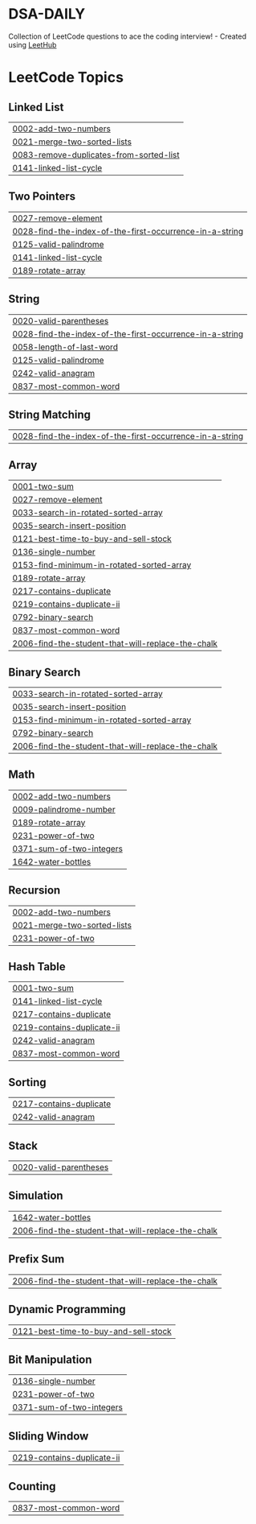 # DSA-DAILY
Collection of LeetCode questions to ace the coding interview! - Created using [LeetHub](https://github.com/QasimWani/LeetHub)

<!---LeetCode Topics Start-->
# LeetCode Topics
## Linked List
|  |
| ------- |
| [0002-add-two-numbers](https://github.com/Karthik3116/DSA-DAILY/tree/master/0002-add-two-numbers) |
| [0021-merge-two-sorted-lists](https://github.com/Karthik3116/DSA-DAILY/tree/master/0021-merge-two-sorted-lists) |
| [0083-remove-duplicates-from-sorted-list](https://github.com/Karthik3116/DSA-DAILY/tree/master/0083-remove-duplicates-from-sorted-list) |
| [0141-linked-list-cycle](https://github.com/Karthik3116/DSA-DAILY/tree/master/0141-linked-list-cycle) |
## Two Pointers
|  |
| ------- |
| [0027-remove-element](https://github.com/Karthik3116/DSA-DAILY/tree/master/0027-remove-element) |
| [0028-find-the-index-of-the-first-occurrence-in-a-string](https://github.com/Karthik3116/DSA-DAILY/tree/master/0028-find-the-index-of-the-first-occurrence-in-a-string) |
| [0125-valid-palindrome](https://github.com/Karthik3116/DSA-DAILY/tree/master/0125-valid-palindrome) |
| [0141-linked-list-cycle](https://github.com/Karthik3116/DSA-DAILY/tree/master/0141-linked-list-cycle) |
| [0189-rotate-array](https://github.com/Karthik3116/DSA-DAILY/tree/master/0189-rotate-array) |
## String
|  |
| ------- |
| [0020-valid-parentheses](https://github.com/Karthik3116/DSA-DAILY/tree/master/0020-valid-parentheses) |
| [0028-find-the-index-of-the-first-occurrence-in-a-string](https://github.com/Karthik3116/DSA-DAILY/tree/master/0028-find-the-index-of-the-first-occurrence-in-a-string) |
| [0058-length-of-last-word](https://github.com/Karthik3116/DSA-DAILY/tree/master/0058-length-of-last-word) |
| [0125-valid-palindrome](https://github.com/Karthik3116/DSA-DAILY/tree/master/0125-valid-palindrome) |
| [0242-valid-anagram](https://github.com/Karthik3116/DSA-DAILY/tree/master/0242-valid-anagram) |
| [0837-most-common-word](https://github.com/Karthik3116/DSA-DAILY/tree/master/0837-most-common-word) |
## String Matching
|  |
| ------- |
| [0028-find-the-index-of-the-first-occurrence-in-a-string](https://github.com/Karthik3116/DSA-DAILY/tree/master/0028-find-the-index-of-the-first-occurrence-in-a-string) |
## Array
|  |
| ------- |
| [0001-two-sum](https://github.com/Karthik3116/DSA-DAILY/tree/master/0001-two-sum) |
| [0027-remove-element](https://github.com/Karthik3116/DSA-DAILY/tree/master/0027-remove-element) |
| [0033-search-in-rotated-sorted-array](https://github.com/Karthik3116/DSA-DAILY/tree/master/0033-search-in-rotated-sorted-array) |
| [0035-search-insert-position](https://github.com/Karthik3116/DSA-DAILY/tree/master/0035-search-insert-position) |
| [0121-best-time-to-buy-and-sell-stock](https://github.com/Karthik3116/DSA-DAILY/tree/master/0121-best-time-to-buy-and-sell-stock) |
| [0136-single-number](https://github.com/Karthik3116/DSA-DAILY/tree/master/0136-single-number) |
| [0153-find-minimum-in-rotated-sorted-array](https://github.com/Karthik3116/DSA-DAILY/tree/master/0153-find-minimum-in-rotated-sorted-array) |
| [0189-rotate-array](https://github.com/Karthik3116/DSA-DAILY/tree/master/0189-rotate-array) |
| [0217-contains-duplicate](https://github.com/Karthik3116/DSA-DAILY/tree/master/0217-contains-duplicate) |
| [0219-contains-duplicate-ii](https://github.com/Karthik3116/DSA-DAILY/tree/master/0219-contains-duplicate-ii) |
| [0792-binary-search](https://github.com/Karthik3116/DSA-DAILY/tree/master/0792-binary-search) |
| [0837-most-common-word](https://github.com/Karthik3116/DSA-DAILY/tree/master/0837-most-common-word) |
| [2006-find-the-student-that-will-replace-the-chalk](https://github.com/Karthik3116/DSA-DAILY/tree/master/2006-find-the-student-that-will-replace-the-chalk) |
## Binary Search
|  |
| ------- |
| [0033-search-in-rotated-sorted-array](https://github.com/Karthik3116/DSA-DAILY/tree/master/0033-search-in-rotated-sorted-array) |
| [0035-search-insert-position](https://github.com/Karthik3116/DSA-DAILY/tree/master/0035-search-insert-position) |
| [0153-find-minimum-in-rotated-sorted-array](https://github.com/Karthik3116/DSA-DAILY/tree/master/0153-find-minimum-in-rotated-sorted-array) |
| [0792-binary-search](https://github.com/Karthik3116/DSA-DAILY/tree/master/0792-binary-search) |
| [2006-find-the-student-that-will-replace-the-chalk](https://github.com/Karthik3116/DSA-DAILY/tree/master/2006-find-the-student-that-will-replace-the-chalk) |
## Math
|  |
| ------- |
| [0002-add-two-numbers](https://github.com/Karthik3116/DSA-DAILY/tree/master/0002-add-two-numbers) |
| [0009-palindrome-number](https://github.com/Karthik3116/DSA-DAILY/tree/master/0009-palindrome-number) |
| [0189-rotate-array](https://github.com/Karthik3116/DSA-DAILY/tree/master/0189-rotate-array) |
| [0231-power-of-two](https://github.com/Karthik3116/DSA-DAILY/tree/master/0231-power-of-two) |
| [0371-sum-of-two-integers](https://github.com/Karthik3116/DSA-DAILY/tree/master/0371-sum-of-two-integers) |
| [1642-water-bottles](https://github.com/Karthik3116/DSA-DAILY/tree/master/1642-water-bottles) |
## Recursion
|  |
| ------- |
| [0002-add-two-numbers](https://github.com/Karthik3116/DSA-DAILY/tree/master/0002-add-two-numbers) |
| [0021-merge-two-sorted-lists](https://github.com/Karthik3116/DSA-DAILY/tree/master/0021-merge-two-sorted-lists) |
| [0231-power-of-two](https://github.com/Karthik3116/DSA-DAILY/tree/master/0231-power-of-two) |
## Hash Table
|  |
| ------- |
| [0001-two-sum](https://github.com/Karthik3116/DSA-DAILY/tree/master/0001-two-sum) |
| [0141-linked-list-cycle](https://github.com/Karthik3116/DSA-DAILY/tree/master/0141-linked-list-cycle) |
| [0217-contains-duplicate](https://github.com/Karthik3116/DSA-DAILY/tree/master/0217-contains-duplicate) |
| [0219-contains-duplicate-ii](https://github.com/Karthik3116/DSA-DAILY/tree/master/0219-contains-duplicate-ii) |
| [0242-valid-anagram](https://github.com/Karthik3116/DSA-DAILY/tree/master/0242-valid-anagram) |
| [0837-most-common-word](https://github.com/Karthik3116/DSA-DAILY/tree/master/0837-most-common-word) |
## Sorting
|  |
| ------- |
| [0217-contains-duplicate](https://github.com/Karthik3116/DSA-DAILY/tree/master/0217-contains-duplicate) |
| [0242-valid-anagram](https://github.com/Karthik3116/DSA-DAILY/tree/master/0242-valid-anagram) |
## Stack
|  |
| ------- |
| [0020-valid-parentheses](https://github.com/Karthik3116/DSA-DAILY/tree/master/0020-valid-parentheses) |
## Simulation
|  |
| ------- |
| [1642-water-bottles](https://github.com/Karthik3116/DSA-DAILY/tree/master/1642-water-bottles) |
| [2006-find-the-student-that-will-replace-the-chalk](https://github.com/Karthik3116/DSA-DAILY/tree/master/2006-find-the-student-that-will-replace-the-chalk) |
## Prefix Sum
|  |
| ------- |
| [2006-find-the-student-that-will-replace-the-chalk](https://github.com/Karthik3116/DSA-DAILY/tree/master/2006-find-the-student-that-will-replace-the-chalk) |
## Dynamic Programming
|  |
| ------- |
| [0121-best-time-to-buy-and-sell-stock](https://github.com/Karthik3116/DSA-DAILY/tree/master/0121-best-time-to-buy-and-sell-stock) |
## Bit Manipulation
|  |
| ------- |
| [0136-single-number](https://github.com/Karthik3116/DSA-DAILY/tree/master/0136-single-number) |
| [0231-power-of-two](https://github.com/Karthik3116/DSA-DAILY/tree/master/0231-power-of-two) |
| [0371-sum-of-two-integers](https://github.com/Karthik3116/DSA-DAILY/tree/master/0371-sum-of-two-integers) |
## Sliding Window
|  |
| ------- |
| [0219-contains-duplicate-ii](https://github.com/Karthik3116/DSA-DAILY/tree/master/0219-contains-duplicate-ii) |
## Counting
|  |
| ------- |
| [0837-most-common-word](https://github.com/Karthik3116/DSA-DAILY/tree/master/0837-most-common-word) |
<!---LeetCode Topics End-->